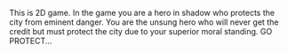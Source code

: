 This is 2D game.
In the game you are a hero in shadow who protects the city from eminent danger. 
You are the unsung hero who will never get the credit but must protect the city due to your superior moral standing.
GO PROTECT...
